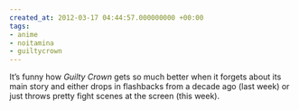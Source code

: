 ```yaml
---
created_at: 2012-03-17 04:44:57.000000000 +00:00
tags:
- anime
- noitamina
- guiltycrown
---
```


It’s funny how <cite>Guilty Crown</cite> gets so much better when it
forgets about its main story and either drops in flashbacks from a
decade ago (last week) or just throws pretty fight scenes at the screen
(this week).
